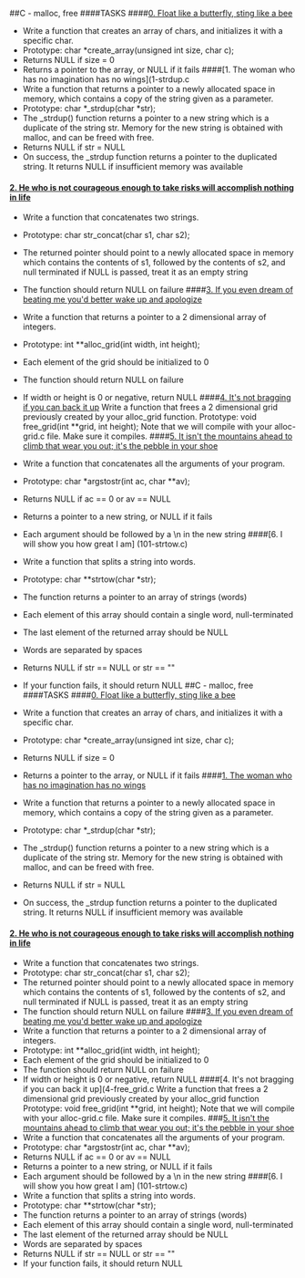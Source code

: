 ##C - malloc, free
####TASKS
####[0. Float like a butterfly, sting like a bee](0-create_array.c)
- Write a function that creates an array of chars, and initializes it with a specific char.
- Prototype: char *create_array(unsigned int size, char c);
- Returns NULL if size = 0
- Returns a pointer to the array, or NULL if it fails
####[1. The woman who has no imagination has no wings](1-strdup.c
- Write a function that returns a pointer to a newly allocated space in memory, which contains a copy of the string given as a parameter.
- Prototype: char *_strdup(char *str);
- The _strdup() function returns a pointer to a new string which is a duplicate of the string str. Memory for the new string is obtained with malloc, and can be freed with free.
- Returns NULL if str = NULL
- On success, the _strdup function returns a pointer to the duplicated string. It returns NULL if insufficient memory was available
#### [2. He who is not courageous enough to take risks will accomplish nothing in life](2-str_concat.c)
- Write a function that concatenates two strings.
- Prototype: char str_concat(char s1, char s2);
- The returned pointer should point to a newly allocated space in memory which contains the contents of s1, followed by the contents of s2, and null terminated
if NULL is passed, treat it as an empty string
- The function should return NULL on failure
####[3. If you even dream of beating me you'd better wake up and apologize](3-alloc_grid.c)
- Write a function that returns a pointer to a 2 dimensional array of integers.
- Prototype: int **alloc_grid(int width, int height);
- Each element of the grid should be initialized to 0
- The function should return NULL on failure
- If width or height is 0 or negative, return NULL
####[4. It's not bragging if you can back it up](4-free_grid.c)
Write a function that frees a 2 dimensional grid previously created by your alloc_grid function.
Prototype: void free_grid(int **grid, int height);
Note that we will compile with your alloc-grid.c file. Make sure it compiles.
####[5. It isn't the mountains ahead to climb that wear you out; it's the pebble in your shoe](100-argstostr.c)
- Write a function that concatenates all the arguments of your program.
- Prototype: char *argstostr(int ac, char **av);
- Returns NULL if ac == 0 or av == NULL
- Returns a pointer to a new string, or NULL if it fails
- Each argument should be followed by a \n in the new string
####[6. I will show you how great I am] (101-strtow.c)

- Write a function that splits a string into words.
- Prototype: char **strtow(char *str);
- The function returns a pointer to an array of strings (words)
- Each element of this array should contain a single word, null-terminated
- The last element of the returned array should be NULL
- Words are separated by spaces
- Returns NULL if str == NULL or str == ""
- If your function fails, it should return NULL
##C - malloc, free
####TASKS
####[0. Float like a butterfly, sting like a bee](0-create_array.c)
- Write a function that creates an array of chars, and initializes it with a specific char.
- Prototype: char *create_array(unsigned int size, char c);
- Returns NULL if size = 0
- Returns a pointer to the array, or NULL if it fails
####[1. The woman who has no imagination has no wings](1-strdup.c)
- Write a function that returns a pointer to a newly allocated space in memory, which contains a copy of the string given as a parameter.
- Prototype: char *_strdup(char *str);
- The _strdup() function returns a pointer to a new string which is a duplicate of the string str. Memory for the new string is obtained with malloc, and can be freed with free.
- Returns NULL if str = NULL
- On success, the _strdup function returns a pointer to the duplicated string. It returns NULL if insufficient memory was available
#### [2. He who is not courageous enough to take risks will accomplish nothing in life](2-str_concat.c)
- Write a function that concatenates two strings.
- Prototype: char str_concat(char s1, char s2);
- The returned pointer should point to a newly allocated space in memory which contains the contents of s1, followed by the contents of s2, and null terminated
if NULL is passed, treat it as an empty string
- The function should return NULL on failure
####[3. If you even dream of beating me you'd better wake up and apologize](3-alloc_grid.c)
- Write a function that returns a pointer to a 2 dimensional array of integers.
- Prototype: int **alloc_grid(int width, int height);
- Each element of the grid should be initialized to 0
- The function should return NULL on failure
- If width or height is 0 or negative, return NULL
####[4. It's not bragging if you can back it up](4-free_grid.c
Write a function that frees a 2 dimensional grid previously created by your alloc_grid function
Prototype: void free_grid(int **grid, int height);
Note that we will compile with your alloc-grid.c file. Make sure it compiles.
###[5. It isn't the mountains ahead to climb that wear you out; it's the pebble in your shoe](100-argstostr.c)
- Write a function that concatenates all the arguments of your program.
- Prototype: char *argstostr(int ac, char **av);
- Returns NULL if ac == 0 or av == NULL
- Returns a pointer to a new string, or NULL if it fails
- Each argument should be followed by a \n in the new string
####[6. I will show you how great I am] (101-strtow.c)
- Write a function that splits a string into words.
- Prototype: char **strtow(char *str);
- The function returns a pointer to an array of strings (words)
- Each element of this array should contain a single word, null-terminated
- The last element of the returned array should be NULL
- Words are separated by spaces
- Returns NULL if str == NULL or str == ""
- If your function fails, it should return NULL
